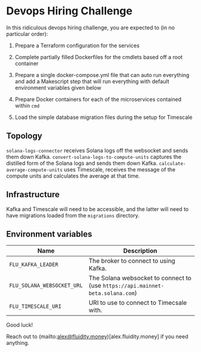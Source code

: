 
# Devops Hiring Challenge

In this ridiculous devops hiring challenge, you are expected to (in no
particular order):

1. Prepare a Terraform configuration for the services

2. Complete partially filled Dockerfiles for the cmdlets based off a
   root container

3. Prepare a single docker-compose.yml file that can auto run
   everything and add a Makescript step that will run everything with
   default environment variables given below

4. Prepare Docker containers for each of the microservices contained
   within `cmd`

5. Load the simple database migration files during the setup for Timescale

## Topology

`solana-logs-connector` receives Solana logs off the websocket
and sends them down Kafka. `convert-solana-logs-to-compute-units`
captures the distilled form of the Solana logs and sends them down
Kafka. `calculate-average-compute-units` uses Timescale, receives the
message of the compute units and calculates the average at that time.

## Infrastructure

Kafka and Timescale will need to be accessible, and the latter will need
to have migrations loaded from the `migrations` directory.

## Environment variables

|             Name           |                                  Description                                   |
|----------------------------|--------------------------------------------------------------------------------|
| `FLU_KAFKA_LEADER`         | The broker to connect to using Kafka.                                          |
| `FLU_SOLANA_WEBSOCKET_URL` | The Solana websocket to connect to (use `https://api.mainnet-beta.solana.com`) |
| `FLU_TIMESCALE_URI`        | URI to use to connect to Timecsale with.                                       |

Good luck!

Reach out to (mailto:alex@fluidity.money)[alex.fluidity.money] if you
need anything.
